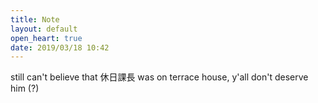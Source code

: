 ```yaml
---
title: Note
layout: default
open_heart: true
date: 2019/03/18 10:42
---
```


still can't believe that 休日課長 was on terrace house, y'all don't deserve him (?)
